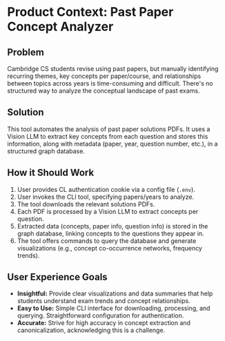 # Product Context: Past Paper Concept Analyzer

## Problem

Cambridge CS students revise using past papers, but manually identifying recurring themes, key concepts per paper/course, and relationships between topics across years is time-consuming and difficult. There's no structured way to analyze the conceptual landscape of past exams.

## Solution

This tool automates the analysis of past paper solutions PDFs. It uses a Vision LLM to extract key concepts from each question and stores this information, along with metadata (paper, year, question number, etc.), in a structured graph database.

## How it Should Work

1.  User provides CL authentication cookie via a config file (`.env`).
2.  User invokes the CLI tool, specifying papers/years to analyze.
3.  The tool downloads the relevant solutions PDFs.
4.  Each PDF is processed by a Vision LLM to extract concepts per question.
5.  Extracted data (concepts, paper info, question info) is stored in the graph database, linking concepts to the questions they appear in.
6.  The tool offers commands to query the database and generate visualizations (e.g., concept co-occurrence networks, frequency trends).

## User Experience Goals

*   **Insightful:** Provide clear visualizations and data summaries that help students understand exam trends and concept relationships.
*   **Easy to Use:** Simple CLI interface for downloading, processing, and querying. Straightforward configuration for authentication.
*   **Accurate:** Strive for high accuracy in concept extraction and canonicalization, acknowledging this is a challenge.
